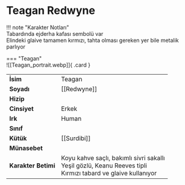 # Teagan Redwyne  
  
<div class="grid" markdown>  
  
!!! note "Karakter Notları"  
	Tabardında ejderha kafası sembolü var  
	Elindeki glaive tamamen kırmızı, tahta olması gereken yer bile metalik parlıyor  
  
<div class="grid" markdown>  
  
=== "Teagan"  
	![[Teagan_portrait.webp]]{ .card }  
  
  
  
|  |  |  
|---|---|  
| **İsim** | Teagan |  
| **Soyadı** | [[Redwyne]] |  
| **Hizip** |  |  
| **Cinsiyet** | Erkek |  
| **Irk** | Human |  
| **Sınıf** |  |  
| **Kütük** | [[Surdibi]] |  
| **Münasebet** |  |  
| **Karakter Betimi** | Koyu kahve saçlı, bakımlı sivri sakallı<br>Yeşil gözlü, Keanu Reeves tipli<br>Kırmızı tabard ve glaive kullanıyor |  
</div></div>